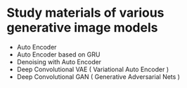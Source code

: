 # Study materials of various generative image models

- Auto Encoder
- Auto Encoder based on GRU
- Denoising with Auto Encoder
- Deep Convolutional VAE ( Variational Auto Encoder )
- Deep Convolutional GAN ( Generative Adversarial Nets )
